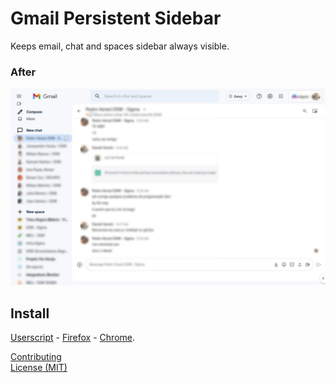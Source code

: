 # Gmail Persistent Sidebar
Keeps email, chat and spaces sidebar always visible.

### After
![After](media/after.jpg)

## Install
[Userscript][1] - [Firefox][2] - [Chrome][3].


[Contributing](https://github.com/icetbr/my-projects/blob/main/CONTRIBUTING.md)\
[License (MIT)](https://choosealicense.com/licenses/mit/)

[1]: https://openuserjs.org/scripts/icetbr/CleanerReads_-_A_goodreads.com_Theme
[2]: https://addons.mozilla.org/en-US/firefox/addon/cleanerreads
[3]: https://chrome.google.com/webstore/detail/cleanerreads/pfckicghmjgghmoeolegcbccjekhejji
[4]: https://userstyles.world/style/8034/cleanerreads-a-goodreads-theme
